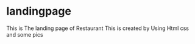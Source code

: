 # landingpage
This is The landing page of Restaurant This is created by Using Html css and some pics

